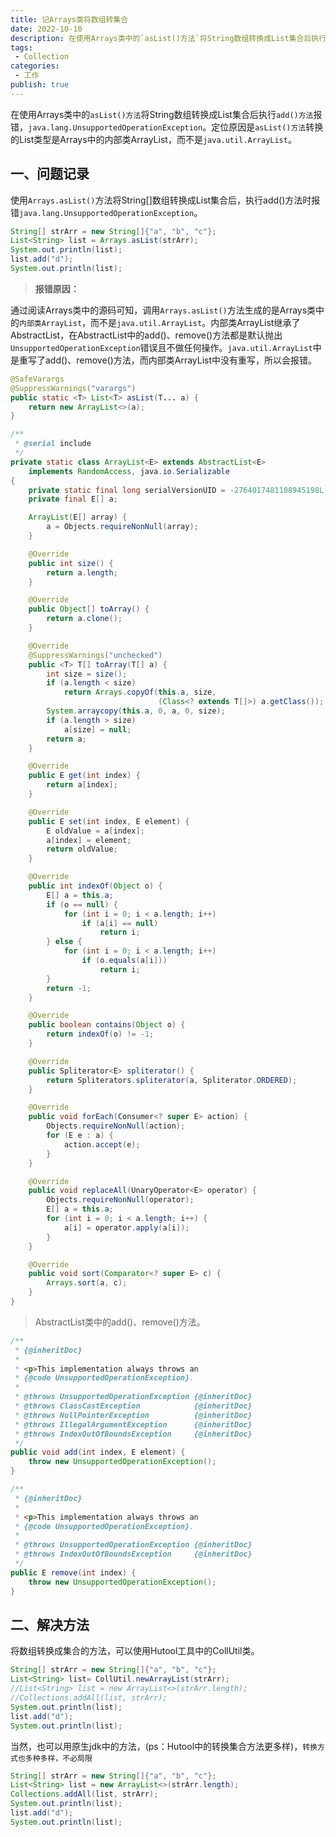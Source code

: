 ```yaml
---
title: 记Arrays类将数组转集合
date: 2022-10-10
description: 在使用Arrays类中的`asList()方法`将String数组转换成List集合后执行`add()方法`报错，`java.lang.UnsupportedOperationException`。定位原因是`asList()方法`转换的List类型是Arrays中的内部类ArrayList，而不是`java.util.ArrayList`。
tags:
 - Collection
categories:
 - 工作
publish: true
---
```


在使用Arrays类中的`asList()方法`将String数组转换成List集合后执行`add()方法`报错，`java.lang.UnsupportedOperationException`。定位原因是`asList()方法`转换的List类型是Arrays中的内部类ArrayList，而不是`java.util.ArrayList`。

<!-- more -->

## 一、问题记录

使用`Arrays.asList()`方法将String[]数组转换成List集合后，执行add()方法时报错`java.lang.UnsupportedOperationException`。

```java
String[] strArr = new String[]{"a", "b", "c"};
List<String> list = Arrays.asList(strArr);
System.out.println(list);
list.add("d");
System.out.println(list);
```

> **报错原因：**

通过阅读Arrays类中的源码可知，调用`Arrays.asList()`方法生成的是Arrays类中的`内部类ArrayList`，而不是`java.util.ArrayList`。内部类ArrayList继承了AbstractList，在AbstractList中的add()、remove()方法都是默认抛出`UnsupportedOperationException`错误且不做任何操作。`java.util.ArrayList`中是重写了add()、remove()方法，而内部类ArrayList中没有重写，所以会报错。

```java
@SafeVarargs
@SuppressWarnings("varargs")
public static <T> List<T> asList(T... a) {
    return new ArrayList<>(a);
}

/**
 * @serial include
 */
private static class ArrayList<E> extends AbstractList<E>
    implements RandomAccess, java.io.Serializable
{
    private static final long serialVersionUID = -2764017481108945198L;
    private final E[] a;

    ArrayList(E[] array) {
        a = Objects.requireNonNull(array);
    }

    @Override
    public int size() {
        return a.length;
    }

    @Override
    public Object[] toArray() {
        return a.clone();
    }

    @Override
    @SuppressWarnings("unchecked")
    public <T> T[] toArray(T[] a) {
        int size = size();
        if (a.length < size)
            return Arrays.copyOf(this.a, size,
                                 (Class<? extends T[]>) a.getClass());
        System.arraycopy(this.a, 0, a, 0, size);
        if (a.length > size)
            a[size] = null;
        return a;
    }

    @Override
    public E get(int index) {
        return a[index];
    }

    @Override
    public E set(int index, E element) {
        E oldValue = a[index];
        a[index] = element;
        return oldValue;
    }

    @Override
    public int indexOf(Object o) {
        E[] a = this.a;
        if (o == null) {
            for (int i = 0; i < a.length; i++)
                if (a[i] == null)
                    return i;
        } else {
            for (int i = 0; i < a.length; i++)
                if (o.equals(a[i]))
                    return i;
        }
        return -1;
    }

    @Override
    public boolean contains(Object o) {
        return indexOf(o) != -1;
    }

    @Override
    public Spliterator<E> spliterator() {
        return Spliterators.spliterator(a, Spliterator.ORDERED);
    }

    @Override
    public void forEach(Consumer<? super E> action) {
        Objects.requireNonNull(action);
        for (E e : a) {
            action.accept(e);
        }
    }

    @Override
    public void replaceAll(UnaryOperator<E> operator) {
        Objects.requireNonNull(operator);
        E[] a = this.a;
        for (int i = 0; i < a.length; i++) {
            a[i] = operator.apply(a[i]);
        }
    }

    @Override
    public void sort(Comparator<? super E> c) {
        Arrays.sort(a, c);
    }
}
```

> AbstractList类中的add()、remove()方法。

```java
/**
 * {@inheritDoc}
 *
 * <p>This implementation always throws an
 * {@code UnsupportedOperationException}.
 *
 * @throws UnsupportedOperationException {@inheritDoc}
 * @throws ClassCastException            {@inheritDoc}
 * @throws NullPointerException          {@inheritDoc}
 * @throws IllegalArgumentException      {@inheritDoc}
 * @throws IndexOutOfBoundsException     {@inheritDoc}
 */
public void add(int index, E element) {
    throw new UnsupportedOperationException();
}

/**
 * {@inheritDoc}
 *
 * <p>This implementation always throws an
 * {@code UnsupportedOperationException}.
 *
 * @throws UnsupportedOperationException {@inheritDoc}
 * @throws IndexOutOfBoundsException     {@inheritDoc}
 */
public E remove(int index) {
    throw new UnsupportedOperationException();
}
```

## 二、解决方法

将数组转换成集合的方法，可以使用Hutool工具中的CollUtil类。

```java
String[] strArr = new String[]{"a", "b", "c"};
List<String> list= CollUtil.newArrayList(strArr);
//List<String> list = new ArrayList<>(strArr.length);
//Collections.addAll(list, strArr);
System.out.println(list);
list.add("d");
System.out.println(list);
```

当然，也可以用原生jdk中的方法，(ps：Hutool中的转换集合方法更多样)，`转换方式也多种多样，不必局限`

```java
String[] strArr = new String[]{"a", "b", "c"};
List<String> list = new ArrayList<>(strArr.length);
Collections.addAll(list, strArr);
System.out.println(list);
list.add("d");
System.out.println(list);
```







